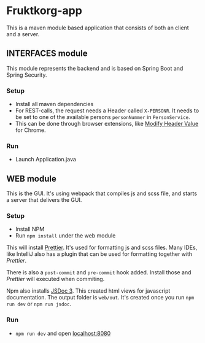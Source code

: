 # Fruktkorg-app
This is a maven module based application that consists of both an client and a server.


## INTERFACES module
This module represents the backend and is based on Spring Boot and Spring Security.

### Setup

* Install all maven dependencies
* For REST-calls, the request needs a Header called `X-PERSONR`. It needs to be set to one of the available persons `personNummer` in `PersonService`.
* This can be done through browser extensions, like [Modify Header Value](https://chrome.google.com/webstore/detail/modify-header-value-http/cbdibdfhahmknbkkojljfncpnhmacdek ) for Chrome.

### Run
* Launch Application.java

## WEB module
This is the GUI. It's using webpack that compiles js and scss file, and starts a server that delivers the GUI.

### Setup

* Install NPM 
* Run `npm install` under the web module

This will install [Prettier](https://prettier.io/). It's used for formatting js and scss files.
Many IDEs, like IntelliJ also has a plugin that can be used for formatting together with *Prettier*. 

There is also a `post-commit` and `pre-commit` hook added. Install those and *Prettier* will executed when commiting. 

Npm also installs [JSDoc 3](https://www.npmjs.com/package/jsdoc). This created html views for javascript documentation. 
The output folder is `web/out`. It's created once you run `npm run dev` or `npm run jsdoc`. 

### Run
* `npm run dev` and open [localhost:8080](http://localhost:8080)


